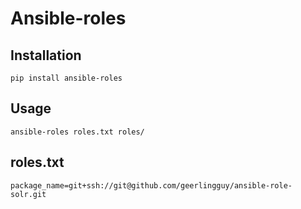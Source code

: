 Ansible-roles
=============

Installation
------------

    pip install ansible-roles



Usage
-----

    ansible-roles roles.txt roles/



roles.txt
---------

    package_name=git+ssh://git@github.com/geerlingguy/ansible-role-solr.git
